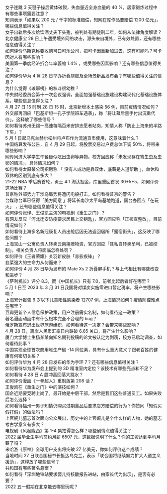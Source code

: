 女子连跳 3 天毽子操后黄体破裂，失血量近全身血量的 40 %，居家锻炼过程中有哪些事项需要注意？  
知网表示「如果以 200 元 / 千字的标准赔偿，知网在库作品要赔偿 1200 亿元」，哪些信息值得关注？  
女子出轨后多次给饮酒丈夫下头孢，被判处有期徒刑二年，如何从法律角度解读？  
北京健康宝 28 日上午遭受境外网络攻击，源头来自境外，已有效处置，还有哪些信息值得关注？  
如何评价马斯克称要收购可口可乐公司，把可卡因重新加进去，这有可能吗？可卡因对人有哪些影响？  
美国第一季度经济折合年率萎缩 1.4% ，或受哪些因素影响？还有哪些信息值得关注？  
如何评价华为 4 月 28 日举办折叠旗舰及全场景新品发布会？有哪些值得关注的信息？  
为什么觉得《琅琊榜》的权斗很幼稚？  
中央财经委员会第十一次会议强调，全面加强基础设施建设构建现代化基础设施体系，哪些信息值得关注？  
4 月 27 日 15 时到 28 日 15 时，北京新增本土感染 56 例，目前疫情情况如何？  
外交部再回应「巴基斯坦一孔子学院班车遇袭」，称「将让幕后黑手付出沉重代价」，这释放了哪些信号？  
如何看待苏州无锡一高速每隔百米安排志愿者站岗，知情人称「防止上海来的半路下车」？  
5 月 1 日起乌克兰赫尔松州将卢布作为流通货币使用，这意味着什么？  
中国结算发布公告，自 4 月 29 日起，将股票交易过户费总体下调 50%，将带来哪些影响？  
网传同济大学学生午餐疑似吃出虫卵等异物，校方回应称「未发现存在寄生虫及虫卵的情况」，具体情况如何？  
如何看待太原某公司招聘称 「 没有人成功是靠双休，底薪是人道帮助 」，单休和双休的区别到底有多大？  
21-22 NBA 季后赛首轮，勇士 4:1 淘汰掘金，库里重回首发 30+5+5，如何评价这场比赛？  
普京称外部势力干涉乌局势将遭闪电般打击，如何看待普京的警告？  
台媒称台军已征得「美方同意 」将延长南沙太平岛基地跑道，国台办回应「在玩火」 ，还有哪些信息值得关注？  
如何评价张译、王俊凯主演的电视剧《重生之门》？  
有网友反应「河北迁安防疫要求居民上交钥匙」，官方回应称「正核查整改」，目前情况如何？  
如何看待上海多名新冠康复人员出舱后因无法返回居所「露宿街头」，这反映了哪些问题？  
上海宝山一公寓负责人转卖云南捐赠物资，官方回应「其私自转卖牟利，已被控制」，相关负责人将面临怎样处罚？  
如何评价《王者荣耀》关羽新皮肤「赤影疾锋」？  
韭菜强大的生命力从何而来？  
如何评价 4 月 28 日华为发布的 Mate Xs 2 折叠屏手机？与上代相比有哪些改变和进步？  
《萨利机长》评分 8.3，而《中国机长》只有 7.0，前者比起后者好在哪里？  
5 月 1 日至 2023 年 3 月 31 日我国将对煤炭实施零进口暂定税率，将产生哪些影响？  
上海累计报告 6 岁以下儿童阳性感染者 12707 例，上海情况如何？疫情防控难点在哪里？  
豆瓣更新个人信息保护政策，用户注册需实名制，如何看待这一政策？  
著名漫画动画中有什么根本完全不合理的 bug？  
俄罗斯宣布退出世界旅游组织，如何看待这一决定？会带来哪些影响？  
4 月 28 日，离岸人民币汇率日内跌破 6.65 关口，将产生什么影响？  
厦门大学博士生杨某某向知名期刊投稿的论文被认定为剽窃，校方已启动调查，如何看待此事？  
中国实现全球首次商用堆生产碳 -14 同位素，具有什么重大意义？跟老百姓的健康有何密切关系？  
如何评价华为 4 月 28 日发布的华为手环 7？还有哪些信息值得关注？  
如何看待华为发布会上提到的 3D 精准室内定位？该技术有哪些亮点和不足？  
如何看待 4.28 日 A 股冲高回落大跳水？  
如何评价漫画《一拳超人》重制版第 208 话？  
王俊凯在《重生之门》中的演技如何？  
国企近期要竞聘上岗了，最开始是中层干部，然后是我们这些普通员工。如果失败后怎么选择？  
如何看待福州一男子知情仍购买过期食品后要求店方赔偿的行为？你赞同「知假买假打假」的做法吗？  
上官婉儿墓志首次面向公众展出，历史中的上官婉儿是个什么样的人物，她的墓志考古学意义有多大？  
电视剧《风起陇西》第 1-4 集拍得怎么样？哪些剧情点值得关注？  
2022 届毕业生平均签约月薪 6507 元，这数据说明了什么？你的工资达到平均月薪了吗？  
米哈游《原神》全球用户支出将突破 27 亿美元，你如何评价这个成绩？  
当地时间 27 日联合国秘书长抵达乌克兰，表示「联合国将继续努力扩大人道主义援助」，这释放了哪些信号？  
共和国有哪些著名悬案？  
如何看待「深圳地铁站要求婴儿持核酸报告进站，由家长代为出示」，是否有必要？  
2022 五一假期在北京能去哪里玩呢？  
